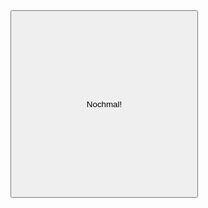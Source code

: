 <html>
<head>
</head>
<body>
<button	onclick = "roll()" style="height:300px;width:300px">
	Nochmal!
</button>
<script>
function roll(){
	var x;
	x=Math.ceil((Math.random()*4));
	switch(x){
		case 1:
			document.body.style.backgroundColor ="red";
			break;
		case 2:
			document.body.style.backgroundColor ="blue";
			break;
		case 3:
			document.body.style.backgroundColor ="yellow";
			break;
		case 4:
			document.body.style.backgroundColor="Green";
			break;
		default:
			document.body.style.backgroundColor ="white";
			break;
	}
}
	
</script>


</body>
</html>
